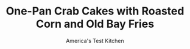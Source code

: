 ---
layout: ../../layouts/MarkdownPostLayout.astro
title: One-Pan Crab Cakes with Roasted Corn and Old Bay Fries
author: America's Test Kitchen
pubDate: 2023-03-15
description: "This gratifying one-pan meal—crab cakes, roasted corn, and seasoned wedge fries—tastes like the best of summer."
image_url: https://res.cloudinary.com/hksqkdlah/image/upload/ar_1:1,c_fill,dpr_2.0,f_auto,fl_lossy.progressive.strip_profile,g_faces:auto,q_auto:low,w_344/41086-sfs-one-pan-crab-cakes-with-succotash-and-old-bay-fries-23
tags: ["Main Courses","Fish & Seafood"]
calories: 2157
protein: 29
carbohydrates: 51
fats: 
fiber: 5
ingredients: ["1 pound, fresh crabmeat, picked over for shells","1/4 cup, panko bread crumbs","3 , scallions, minced","1 , large egg","2 tablespoons, mayonnaise","1 tablespoon, Dijon mustard","1/8 teaspoon, cayenne pepper","1 tablespoon, unsalted butter",", Tartar sauce","4 ears, corn, kernels cut from cobs","1 , onion, chopped","1 , red bell pepper, stemmed, seeded, and cut into ½-inch pieces","1/4 cup, extra-virgin olive oil","2 , garlic cloves, sliced thin",", Salt and pepper","2 , russet potatoes, unpeeled, each cut lengthwise into 8 equal wedges","1 1/2 teaspoons, Old Bay seasoning","2 tablespoons, chopped fresh basil","2 teaspoons, lemon juice"]
serves: 4
time: "1¼ hours"
instructions: ["FOR THE CRAB CAKES: Line plate with triple layer of paper towels. Transfer crabmeat to prepared plate and pat dry with additional paper towels. Combine panko, scallions, egg, mayonnaise, mustard, and cayenne in bowl. Using rubber spatula, gently stir in crabmeat until combined. Discard paper towels. Divide mixture into 4 equal portions (about ½ cup each). Shape portions into tight balls, then shape balls into cakes measuring about 1 inch thick and 3 inches wide (cakes will be delicate). Transfer cakes to now-empty plate and refrigerate until ready to use.","FOR THE CORN AND POTATOES: Adjust oven rack to lower-middle position and heat oven to 475 degrees. Toss corn, onion, bell pepper, 2 tablespoons oil, garlic, ½ teaspoon salt, and ¼ teaspoon pepper together in bowl. Transfer corn mixture to one half of rimmed baking sheet.","In now-empty bowl, toss potatoes, Old Bay, and remaining 2 tablespoons oil together. Arrange potatoes cut side down in single layer on empty half of sheet. Bake until corn mixture is just softened and potatoes are lightly browned on bottom, about 15 minutes.","Remove sheet from oven. Using metal spatula, clear section in middle of sheet by pushing potatoes into pile at 1 end of sheet and corn mixture into another pile at opposite end of sheet. Place butter on now-empty middle section of sheet and use metal spatula to evenly distribute. Using spatula, gently place crab cakes on middle section of sheet. Return sheet to oven and bake until crab cakes are golden on bottom and potatoes are tender, about 20 minutes.","Transfer sheet to wire rack. Stir basil and lemon juice into corn mixture and season with salt and pepper to taste. Flip crab cakes browned side up. Serve with tartar sauce."]
nutrition: ["1276 mg Potassium","479 mg Phosphorus","171 mg Calcium","3 mg Iron","124 mg Magnesium","1072 mg Sodium","5 mg Zinc","25 g Fat","6 mg Niacin (B3)","13 g Monounsaturated","6 g Polyunsaturated","61 mg Vitamin C","166 mg Cholesterol","5 g Saturated","5 g Fiber","153 µg Folate (food)","10 g Sugars","48 µg Vitamin K","347 g Water","51 g Carbs","153 µg Folate equivalent (total)","29 g Protein","4 mg Vitamin E","3 µg Vitamin B12","112 µg Vitamin A","539 kcal Energy","2157 calories"]
notes: "Buy crabmeat (either fresh or pasteurized) packed in plastic containers in the refrigerated section of your grocers fish department. We do not recommend canned crabmeat. Be sure to use a heavyweight rimmed baking sheet; our favorite is the Nordic Ware Bakers Half Sheet. We like Ians Panko Breadcrumbs, Original Style."
---